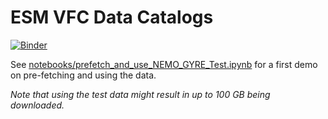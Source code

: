 # ESM VFC Data Catalogs

[![Binder](https://mybinder.org/badge_logo.svg)](https://mybinder.org/v2/gh/esm-vfc/esm-vfc-stacks/master?urlpath=git-pull?repo=https://github.com/esm-vfc/esm-vfc-catalogs%26amp%3Bbranch=master%26amp%3Burlpath=lab/tree/esm-vfc-catalogs/notebooks/%3Fautodecode)

See [notebooks/prefetch_and_use_NEMO_GYRE_Test.ipynb](https://nbviewer.jupyter.org/github/ESM-VFC/esm-vfc-catalogs/blob/master/notebooks/prefetch_and_use_NEMO_GYRE_Test.ipynb) for a first demo on pre-fetching and using the data.

_Note that using the test data might result in up to 100 GB being downloaded._
